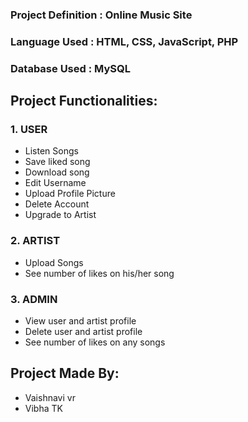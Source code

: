 

### Project Definition : Online Music Site 
### Language Used      : HTML, CSS, JavaScript, PHP
### Database Used      : MySQL



## Project Functionalities:
### 1. USER
- Listen Songs
- Save liked song
- Download song
- Edit Username
- Upload Profile Picture
- Delete Account
- Upgrade to Artist
### 2. ARTIST
- Upload Songs
- See number of likes on his/her song
### 3. ADMIN
- View user and artist profile
- Delete user and artist profile
- See number of likes on any songs
## Project Made By:
- Vaishnavi vr
- Vibha TK

 


